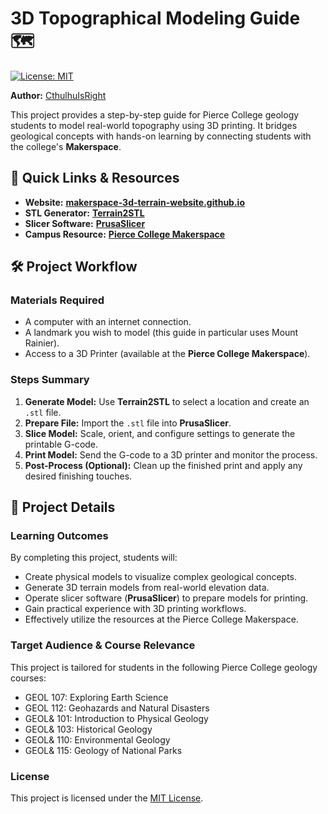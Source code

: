 # 3D Topographical Modeling Guide 🗺️
[![License: MIT](https://img.shields.io/badge/License-MIT-yellow.svg)](https://opensource.org/licenses/MIT)

**Author:** [CthulhuIsRight](https://github.com/CthulhuIsRight)

This project provides a step-by-step guide for Pierce College geology students to model real-world topography using 3D printing. It bridges geological concepts with hands-on learning by connecting students with the college's **Makerspace**.
## 🚀 Quick Links & Resources
  * **Website:** **[makerspace-3d-terrain-website.github.io](https://cthulhuisright.github.io/makerspace-3d-terrain/)**
  * **STL Generator:** **[Terrain2STL](https://jthatch.com/Terrain2STL/)**
  * **Slicer Software:** **[PrusaSlicer](https://prusaslicer.net/)**
  * **Campus Resource:** **[Pierce College Makerspace](https://www.pierce.ctc.edu/computer-labs-makerspace)**
## 🛠️ Project Workflow
### **Materials Required**
  * A computer with an internet connection.
  * A landmark you wish to model (this guide in particular uses Mount Rainier).
  * Access to a 3D Printer (available at the **Pierce College Makerspace**).
### **Steps Summary**
1.  **Generate Model:** Use **Terrain2STL** to select a location and create an `.stl` file.
2.  **Prepare File:** Import the `.stl` file into **PrusaSlicer**.
3.  **Slice Model:** Scale, orient, and configure settings to generate the printable G-code.
4.  **Print Model:** Send the G-code to a 3D printer and monitor the process.
5.  **Post-Process (Optional):** Clean up the finished print and apply any desired finishing touches.
## 📖 Project Details
### **Learning Outcomes**
By completing this project, students will:
  * Create physical models to visualize complex geological concepts.
  * Generate 3D terrain models from real-world elevation data.
  * Operate slicer software (**PrusaSlicer**) to prepare models for printing.
  * Gain practical experience with 3D printing workflows.
  * Effectively utilize the resources at the Pierce College Makerspace.
### **Target Audience & Course Relevance**
This project is tailored for students in the following Pierce College geology courses:
  * GEOL 107: Exploring Earth Science
  * GEOL 112: Geohazards and Natural Disasters
  * GEOL& 101: Introduction to Physical Geology
  * GEOL& 103: Historical Geology
  * GEOL& 110: Environmental Geology
  * GEOL& 115: Geology of National Parks
### **License**
This project is licensed under the [MIT License](https://github.com/CthulhuIsRight/makerspace-3d-terrain/blob/main/LICENSE).